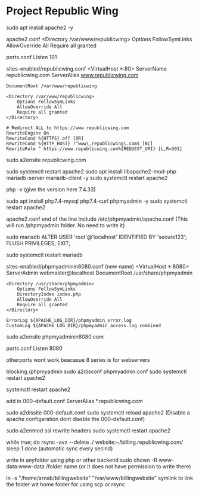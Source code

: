 # Project Republic Wing

sudo apt install apache2 -y

apache2.conf
<Directory /var/www/republicwing>
        Options FollowSymLinks
        AllowOverride All
        Require all granted
</Directory>

ports.conf
Listen 101

sites-enabled/republicwing.conf
<VirtualHost *:80>
    ServerName republicwing.com
    ServerAlias www.republicwing.com

    DocumentRoot /var/www/republicwing

    <Directory /var/www/republicwing>
        Options FollowSymLinks
        AllowOverride All
        Require all granted
    </Directory>

    # Redirect ALL to https://www.republicwing.com
    RewriteEngine On
    RewriteCond %{HTTPS} off [OR]
    RewriteCond %{HTTP_HOST} !^www\.republicwing\.com$ [NC]
    RewriteRule ^ https://www.republicwing.com%{REQUEST_URI} [L,R=301]
</VirtualHost>
sudo a2ensite republicwing.com

sudo systemctl restart apache2
sudo apt install libapache2-mod-php mariadb-server mariadb-client -y
sudo systemctl restart apache2

php -v (give the version here 7.4.33)

sudo apt install php7.4-mysql php7.4-curl phpmyadmin -y
sudo systemctl restart apache2

apache2.conf
end of the line
Include /etc/phpmyadmin/apache.conf (This will run /phpmyadmin folder. No need to write it)

sudo mariadb
ALTER USER 'root'@'localhost' IDENTIFIED BY 'secure123';
FLUSH PRIVILEGES;
EXIT;

sudo systemctl restart mariadb

sites-enabled/phpmyadminin8080.conf (new name)
<VirtualHost *:8080>
    ServerAdmin webmaster@localhost
    DocumentRoot /usr/share/phpmyadmin

    <Directory /usr/share/phpmyadmin>
        Options FollowSymLinks
        DirectoryIndex index.php
        AllowOverride All
        Require all granted
    </Directory>

    ErrorLog ${APACHE_LOG_DIR}/phpmyadmin_error.log
    CustomLog ${APACHE_LOG_DIR}/phpmyadmin_access.log combined
</VirtualHost>
sudo a2ensite phpmyadminin8080.com

ports.conf
Listen 8080

otherports wont work beacasue 8 series is for webservers

blocking /phpmyadmin
sudo a2disconf phpmyadmin.conf
sudo systemctl restart apache2

systemctl restart apache2

add in 000-default.conf
ServerAlias *.republicwing.com

sudo a2dissite 000-default.conf
sudo systemctl reload apache2 (Disable a apache configaration dont diasble the 000-default.conf) 

sudo a2enmod ssl rewrite headers
sudo systemctl restart apache2

while true; do
  rsync -avz --delete ./ website:~/billing.republicwing.com/
  sleep 1
done
(automatic sync every secind)

write in anyfolder using php or other backend
sudo chown -R www-data:www-data /folder name (or it does not have permission to write there)

ln -s "/home/arnab/billingwebsite" "/var/www/billingwebsite" symlink to link the folder wit home folder for using scp or rsync